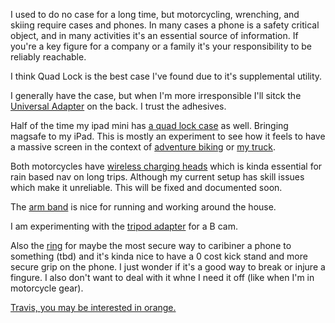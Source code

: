 I used to do no case for a long time, but motorcycling, wrenching, and skiing require cases and phones. In many cases a phone is a safety critical object, and in many activities it's an essential source of information. If you're a key figure for a company or a family it's your responsibility to be reliably reachable. 

I think Quad Lock is the best case I've found due to it's supplemental utility.

I generally have the case, but when I'm more irresponsible I'll sitck the [Universal Adapter](https://www.quadlockcase.com/collections/accessories/products/universal-adapter) on the back. I trust the adhesives.

Half of the time my ipad mini has [a quad lock case](https://www.quadlockcase.com/collections/accessories/products/folio-ipad) as well. Bringing magsafe to my iPad. This is mostly an experiment to see how it feels to have a massive screen in the context of [adventure biking](../wrenching/crf300l.md) or [my truck](../wrenching/f150.md).

Both motorcycles have [wireless charging heads](https://www.quadlockcase.com/collections/accessories/products/cycle-waterproof-wireless-charging-head) which is kinda essential for rain based nav on long trips. Although my current setup has skill issues which make it unreliable. This will be fixed and documented soon.

The [arm band](https://www.quadlockcase.com/collections/accessories/products/replacement-armband-strap) is nice for running and working around the house.

I am experimenting with the [tripod adapter](https://www.quadlockcase.com/products/tripod-adaptor?srsltid=AfmBOorJgz_Gut2Vm7sA10PF3E2nHMHYNTB_IRq8UmSgGsdzObVEnLs7) for a B cam.

Also the [ring](https://www.quadlockcase.com/collections/accessories/products/phone-ring-stand) for maybe the most secure way to caribiner a phone to something (tbd) and it's kinda nice to have a 0 cost kick stand and more secure grip on the phone. I just wonder if it's a good way to break or injure a fingure. I also don't want to deal with it whne I need it off (like when I'm in motorcycle gear).

[Travis, you may be interested in orange.](https://www.quadlockcase.com/collections/accessories/products/colored-mag-ring)